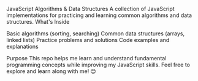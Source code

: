 JavaScript Algorithms & Data Structures
A collection of JavaScript implementations for practicing and learning common algorithms and data structures.
What's Inside

Basic algorithms (sorting, searching)
Common data structures (arrays, linked lists)
Practice problems and solutions
Code examples and explanations

Purpose
This repo helps me learn and understand fundamental programming concepts while improving my JavaScript skills.
Feel free to explore and learn along with me! 😊
